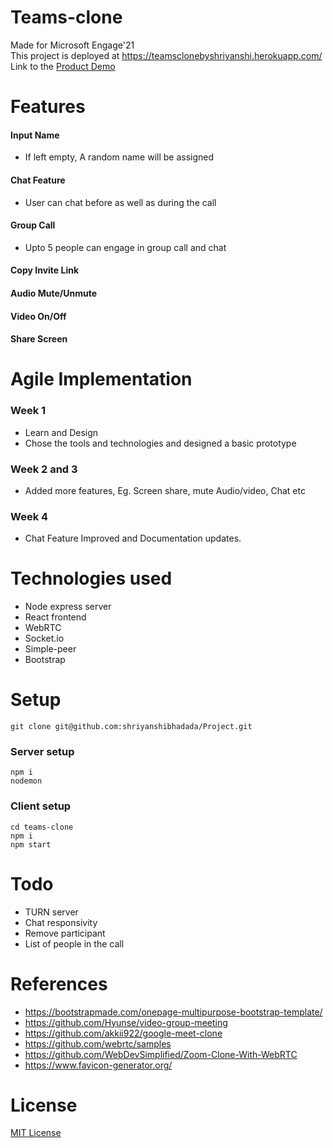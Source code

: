 # Teams-clone
Made for Microsoft Engage'21 \
This project is deployed at https://teamsclonebyshriyanshi.herokuapp.com/ \
Link to the [Product Demo](https://drive.google.com/file/d/1jagvUjupJ_huRA-VtS2uBg2tIy1ELuHj/view?usp=sharing)

# Features
#### Input Name
* If left empty, A random name will be assigned
#### Chat Feature
* User can chat before as well as during the call
#### Group Call
* Upto 5 people can engage in group call and chat
#### Copy Invite Link
#### Audio Mute/Unmute
#### Video On/Off
#### Share Screen

# Agile Implementation
### Week 1
* Learn and Design
* Chose the tools and technologies and designed a basic prototype
### Week 2 and 3
* Added more features, Eg. Screen share, mute Audio/video, Chat etc
### Week 4
* Chat Feature Improved and Documentation updates.

# Technologies used
* Node express server
* React frontend
* WebRTC
* Socket.io
* Simple-peer
* Bootstrap

# Setup
`git clone git@github.com:shriyanshibhadada/Project.git`
### Server setup
`npm i`\
`nodemon`

### Client setup
`cd teams-clone`\
`npm i`\
`npm start`

# Todo
* TURN server
* Chat responsivity
* Remove participant
* List of people in the call

# References
* https://bootstrapmade.com/onepage-multipurpose-bootstrap-template/
* https://github.com/Hyunse/video-group-meeting
* https://github.com/akkii922/google-meet-clone
* https://github.com/webrtc/samples
* https://github.com/WebDevSimplified/Zoom-Clone-With-WebRTC
* https://www.favicon-generator.org/

# License
[MIT License](https://github.com/shriyanshibhadada/Project/blob/master/LICENSE)
